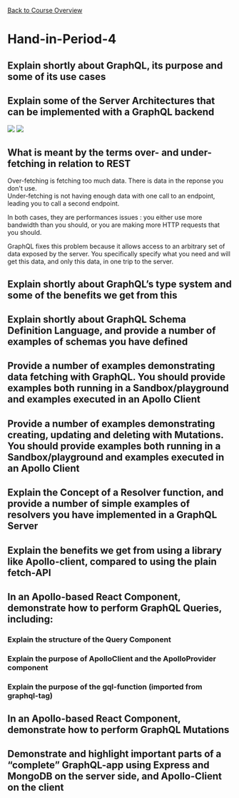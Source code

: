 [Back to Course Overview](https://sem4-fullstack-javascript.github.io/Fullstack-JavaScript/)

# Hand-in-Period-4

## Explain shortly about GraphQL, its purpose and some of its use cases

## Explain some of the Server Architectures that can be implemented with a GraphQL backend

![](https://www.google.com/imgres?imgurl=https%3A%2F%2Fimgur.com%2FcRE6oeb.png&imgrefurl=https%3A%2F%2Fwww.howtographql.com%2Fbasics%2F3-big-picture%2F&docid=dPaMOedJnc2DSM&tbnid=a5LP6Ev5ip9kHM%3A&vet=10ahUKEwi9_4qQ8ojiAhVLK1AKHSP3DPIQMwhgKAkwCQ..i&w=783&h=187&bih=945&biw=1920&q=graphql%20architecture&ved=0ahUKEwi9_4qQ8ojiAhVLK1AKHSP3DPIQMwhgKAkwCQ&iact=mrc&uact=8)
![](https://www.google.com/imgres?imgurl=https%3A%2F%2Fimgur.com%2FzQggcSX.png&imgrefurl=https%3A%2F%2Fwww.howtographql.com%2Fbasics%2F3-big-picture%2F&docid=dPaMOedJnc2DSM&tbnid=q5xz1Q-G3tMIHM%3A&vet=10ahUKEwi9_4qQ8ojiAhVLK1AKHSP3DPIQMwhXKAAwAA..i&w=906&h=686&bih=945&biw=1920&q=graphql%20architecture&ved=0ahUKEwi9_4qQ8ojiAhVLK1AKHSP3DPIQMwhXKAAwAA&iact=mrc&uact=8)

## What is meant by the terms over- and under-fetching in relation to REST

Over-fetching is fetching too much data. There is data in the reponse you don't use.  
Under-fetching is not having enough data with one call to an endpoint, leading you to call a second endpoint.

In both cases, they are performances issues : you either use more bandwidth than you should, or you are making more HTTP requests that you should.

GraphQL fixes this problem because it allows access to an arbitrary set of data exposed by the server. You specifically specify what you need and will get this data, and only this data, in one trip to the server.

## Explain shortly about GraphQL’s type system and some of the benefits we get from this

## Explain shortly about GraphQL Schema Definition Language, and provide a number of examples of schemas you have defined

## Provide a number of examples demonstrating data fetching with GraphQL. You should provide examples both running in a Sandbox/playground and examples executed in an Apollo Client

## Provide a number of examples demonstrating creating, updating and deleting with Mutations. You should provide examples both running in a Sandbox/playground and examples executed in an Apollo Client

## Explain the Concept of a Resolver function, and provide a number of simple examples of resolvers you have implemented in a GraphQL Server

## Explain the benefits we get from using a library like Apollo-client, compared to using the plain fetch-API

## In an Apollo-based React Component, demonstrate how to perform GraphQL Queries, including:

### Explain the structure of the Query Component

### Explain the purpose of ApolloClient and the ApolloProvider component

### Explain the purpose of the gql-function (imported from graphql-tag)

## In an Apollo-based React Component, demonstrate how to perform GraphQL Mutations

## Demonstrate and highlight important parts of a “complete” GraphQL-app using Express and MongoDB on the server side, and Apollo-Client on the client
